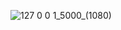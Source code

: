 ![127 0 0 1_5000_(1080)](https://github.com/user-attachments/assets/76aebb5d-c39a-4434-9b7b-dcd54c5678a4)

